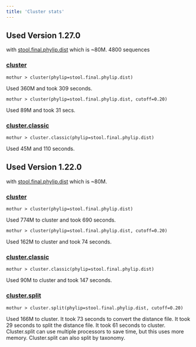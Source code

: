 ```yaml
---
title: 'Cluster stats'
---
```

## Used Version 1.27.0

with [
stool.final.phylip.dist](https://mothur.s3.us-east-2.amazonaws.com/wiki/stool.final.phylip.dist.zip)
which is \~80M. 4800 sequences

### [cluster](cluster)

    mothur > cluster(phylip=stool.final.phylip.dist)

Used 360M and took 309 seconds.

    mothur > cluster(phylip=stool.final.phylip.dist, cutoff=0.20)

Used 89M and took 31 secs.

### [cluster.classic](cluster.classic)

    mothur > cluster.classic(phylip=stool.final.phylip.dist) 

Used 45M and 110 seconds.

## Used Version 1.22.0

with [
stool.final.phylip.dist](https://mothur.s3.us-east-2.amazonaws.com/wiki/stool.final.phylip.dist.zip)
which is \~80M.

### [cluster](cluster)

    mothur > cluster(phylip=stool.final.phylip.dist)

Used 774M to cluster and took 690 seconds.

    mothur > cluster(phylip=stool.final.phylip.dist, cutoff=0.20)

Used 162M to cluster and took 74 seconds.

### [cluster.classic](cluster.classic)

    mothur > cluster.classic(phylip=stool.final.phylip.dist) 

Used 90M to cluster and took 147 seconds.

### [cluster.split](cluster.split)

    mothur > cluster.split(phylip=stool.final.phylip.dist, cutoff=0.20)

Used 166M to cluster. It took 73 seconds to convert the distance file.
It took 29 seconds to split the distance file. It took 61 seconds to
cluster. Cluster.split can use multiple processors to save time, but
this uses more memory. Cluster.split can also split by taxonomy.
